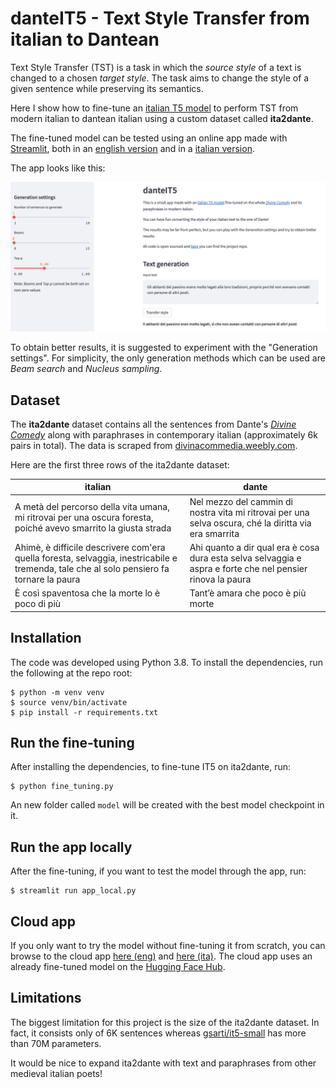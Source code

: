 # danteIT5 - Text Style Transfer from italian to Dantean

Text Style Transfer (TST) is a task in which the *source style* of a text is changed to a chosen *target style*. The task aims to change the style of a given sentence while preserving its semantics.

Here I show how to fine-tune an [italian T5 model](https://huggingface.co/gsarti/it5-small) to perform TST from modern italian to dantean italian using a custom dataset called **ita2dante**.

The fine-tuned model can be tested using an online app made with [Streamlit](https://streamlit.io/), both in an [english version](https://leobertolazzi-danteit5-app-cloud-eng-8upuiq.streamlit.app/) and in a [italian version](https://leobertolazzi-danteit5-app-cloud-ita-c2olq1.streamlit.app/).

The app looks like this:

![](image/app.png)

To obtain better results, it is suggested to experiment with the "Generation settings". For simplicity, the only generation methods which can be used are *Beam search* and *Nucleus sampling*.

## Dataset
The **ita2dante** dataset contains all the sentences from Dante's [*Divine Comedy*](https://en.wikipedia.org/wiki/Divine_Comedy) along with paraphrases in contemporary italian (approximately 6k pairs in total). The data is scraped from [divinacommedia.weebly.com](https://divinacommedia.weebly.com/).

Here are the first three rows of the ita2dante dataset:

italian | dante
------------- | -------------
A metà del percorso della vita umana, mi ritrovai per una oscura foresta, poiché avevo smarrito la giusta strada  | Nel mezzo del cammin di nostra vita mi ritrovai per una selva oscura, ché la diritta via era smarrita
Ahimè, è difficile descrivere com'era quella foresta, selvaggia, inestricabile e tremenda, tale che al solo pensiero fa tornare la paura | Ahi quanto a dir qual era è cosa dura esta selva selvaggia e aspra e forte che nel pensier rinova la paura
È così spaventosa che la morte lo è poco di più | Tant’è amara che poco è più morte

## Installation
The code was developed using Python 3.8. To install the dependencies, run the following at the repo root:
```
$ python -m venv venv
$ source venv/bin/activate
$ pip install -r requirements.txt
```

## Run the fine-tuning
After installing the dependencies, to fine-tune IT5 on ita2dante, run:
```
$ python fine_tuning.py
```
An new folder called `model` will be created with the best model checkpoint in it.

## Run the app locally
After the fine-tuning, if you want to test the model through the app, run:
```
$ streamlit run app_local.py
```

## Cloud app
If you only want to try the model without fine-tuning it from scratch, you can browse to the cloud app [here (eng)](https://leobertolazzi-danteit5-app-cloud-eng-8upuiq.streamlit.app/) and [here (ita)](https://leobertolazzi-danteit5-app-cloud-ita-c2olq1.streamlit.app/). The cloud app uses an already fine-tuned model on the [Hugging Face Hub](https://huggingface.co/leobertolazzi/it5-small-dante).

## Limitations
The biggest limitation for this project is the size of the ita2dante dataset. In fact, it consists only of 6K sentences whereas [gsarti/it5-small](https://huggingface.co/gsarti/it5-small) has more than 70M parameters.

It would be nice to expand ita2dante with text and paraphrases from other medieval italian poets!
